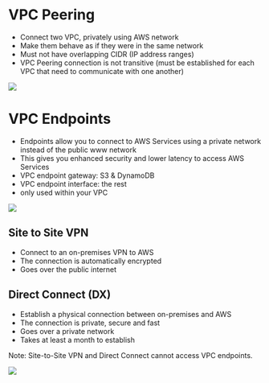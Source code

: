 # VPC Peering

- Connect two VPC, privately using AWS network
- Make them behave as if they were in the same network
- Must not have overlapping CIDR (IP address ranges)
- VPC Peering connection is not transitive (must be established for each VPC that need to communicate with one another)

![](2022-02-08-07-57-29.png)

# VPC Endpoints

- Endpoints allow you to connect to AWS Services using a private network instead of the public www network
- This gives you enhanced security and lower latency to access AWS Services
- VPC endpoint gateway: S3 & DynamoDB
- VPC endpoint interface: the rest
- only used within your VPC

![](2022-02-08-07-59-23.png)

## Site to Site VPN

- Connect to an on-premises VPN to AWS
- The connection is automatically encrypted
- Goes over the public internet

## Direct Connect (DX)

- Establish a physical connection between on-premises and AWS
- The connection is private, secure and fast
- Goes over a private network
- Takes at least a month to establish

Note: Site-to-Site VPN and Direct Connect cannot access VPC endpoints.

![](2022-02-08-08-01-45.png)